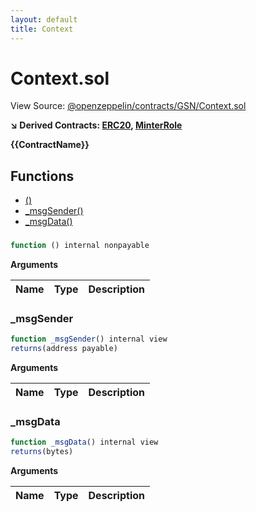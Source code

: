 ```yaml
---
layout: default
title: Context
---
```


# Context.sol

View Source: [@openzeppelin/contracts/GSN/Context.sol](../@openzeppelin/contracts/GSN/Context.sol)

**↘ Derived Contracts: [ERC20](ERC20.md), [MinterRole](MinterRole.md)**

**{{ContractName}}**

## Functions

- [()](#)
- [_msgSender()](#_msgsender)
- [_msgData()](#_msgdata)

### 

```js
function () internal nonpayable
```

**Arguments**

| Name        | Type           | Description  |
| ------------- |------------- | -----|

### _msgSender

```js
function _msgSender() internal view
returns(address payable)
```

**Arguments**

| Name        | Type           | Description  |
| ------------- |------------- | -----|

### _msgData

```js
function _msgData() internal view
returns(bytes)
```

**Arguments**

| Name        | Type           | Description  |
| ------------- |------------- | -----|

